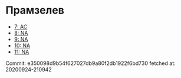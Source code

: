 # Прамзелев
- [7: AC](7.md)
- [8: NA](8.md)
- [9: NA](9.md)
- [10: NA](10.md)
- [11: NA](11.md)

Commit: e350098d9b54f627027db9a80f2db1922f6bd730
 fetched at: 20200924-210942
